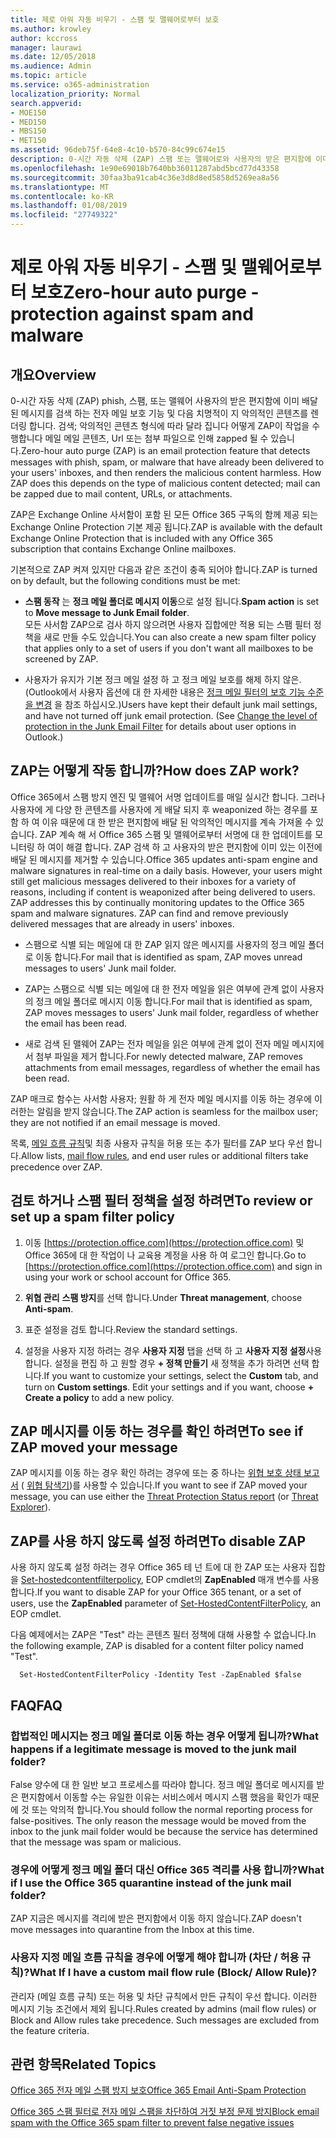 ```yaml
---
title: 제로 아워 자동 비우기 - 스팸 및 맬웨어로부터 보호
ms.author: krowley
author: kccross
manager: laurawi
ms.date: 12/05/2018
ms.audience: Admin
ms.topic: article
ms.service: o365-administration
localization_priority: Normal
search.appverid:
- MOE150
- MED150
- MBS150
- MET150
ms.assetid: 96deb75f-64e8-4c10-b570-84c99c674e15
description: 0-시간 자동 삭제 (ZAP) 스팸 또는 맬웨어로와 사용자의 받은 편지함에 이미 배달 된 메시지를 검색 하는 전자 메일 보호 기능 및 다음 치명적이 지 악의적인 콘텐츠를 렌더링 합니다. 어떻게 ZAP이 작업을 수행 하는 작업은 감지 악의적인 콘텐츠 형식에 따라 다릅니다.
ms.openlocfilehash: 1e90e69018b7640bb36011287abd5bcd77d43358
ms.sourcegitcommit: 30faa3ba91cab4c36e3d8d8ed5858d5269ea8a56
ms.translationtype: MT
ms.contentlocale: ko-KR
ms.lasthandoff: 01/08/2019
ms.locfileid: "27749322"
---
```

# <a name="zero-hour-auto-purge---protection-against-spam-and-malware"></a><span data-ttu-id="15e11-104">제로 아워 자동 비우기 - 스팸 및 맬웨어로부터 보호</span><span class="sxs-lookup"><span data-stu-id="15e11-104">Zero-hour auto purge - protection against spam and malware</span></span>

## <a name="overview"></a><span data-ttu-id="15e11-105">개요</span><span class="sxs-lookup"><span data-stu-id="15e11-105">Overview</span></span>

<span data-ttu-id="15e11-p102">0-시간 자동 삭제 (ZAP) phish, 스팸, 또는 맬웨어 사용자의 받은 편지함에 이미 배달 된 메시지를 검색 하는 전자 메일 보호 기능 및 다음 치명적이 지 악의적인 콘텐츠를 렌더링 합니다. 검색; 악의적인 콘텐츠 형식에 따라 달라 집니다 어떻게 ZAP이 작업을 수행합니다 메일 메일 콘텐츠, Url 또는 첨부 파일으로 인해 zapped 될 수 있습니다.</span><span class="sxs-lookup"><span data-stu-id="15e11-p102">Zero-hour auto purge (ZAP) is an email protection feature that detects messages with phish, spam, or malware that have already been delivered to your users' inboxes, and then renders the malicious content harmless. How ZAP does this depends on the type of malicious content detected; mail can be zapped due to mail content, URLs, or attachments.</span></span>
  
<span data-ttu-id="15e11-108">ZAP은 Exchange Online 사서함이 포함 된 모든 Office 365 구독의 함께 제공 되는 Exchange Online Protection 기본 제공 됩니다.</span><span class="sxs-lookup"><span data-stu-id="15e11-108">ZAP is available with the default Exchange Online Protection that is included with any Office 365 subscription that contains Exchange Online mailboxes.</span></span>

<span data-ttu-id="15e11-109">기본적으로 ZAP 켜져 있지만 다음과 같은 조건이 충족 되어야 합니다.</span><span class="sxs-lookup"><span data-stu-id="15e11-109">ZAP is turned on by default, but the following conditions must be met:</span></span>
  
- <span data-ttu-id="15e11-110">**스팸 동작** 는 **정크 메일 폴더로 메시지 이동**으로 설정 됩니다.</span><span class="sxs-lookup"><span data-stu-id="15e11-110">**Spam action** is set to **Move message to Junk Email folder**.</span></span> <br/><span data-ttu-id="15e11-111">모든 사서함 ZAP으로 검사 하지 않으려면 사용자 집합에만 적용 되는 스팸 필터 정책을 새로 만들 수도 있습니다.</span><span class="sxs-lookup"><span data-stu-id="15e11-111">You can also create a new spam filter policy that applies only to a set of users if you don't want all mailboxes to be screened by ZAP.</span></span>

- <span data-ttu-id="15e11-p103">사용자가 유지가 기본 정크 메일 설정 하 고 정크 메일 보호를 해제 하지 않은. (Outlook에서 사용자 옵션에 대 한 자세한 내용은 [정크 메일 필터의 보호 기능 수준을 변경](https://support.office.com/article/change-the-level-of-protection-in-the-junk-email-filter-e89c12d8-9d61-4320-8c57-d982c8d52f6b) 을 참조 하십시오.)</span><span class="sxs-lookup"><span data-stu-id="15e11-p103">Users have kept their default junk mail settings, and have not turned off junk email protection. (See [Change the level of protection in the Junk Email Filter](https://support.office.com/article/change-the-level-of-protection-in-the-junk-email-filter-e89c12d8-9d61-4320-8c57-d982c8d52f6b) for details about user options in Outlook.)</span></span> 
  
## <a name="how-does-zap-work"></a><span data-ttu-id="15e11-114">ZAP는 어떻게 작동 합니까?</span><span class="sxs-lookup"><span data-stu-id="15e11-114">How does ZAP work?</span></span>

<span data-ttu-id="15e11-p104">Office 365에서 스팸 방지 엔진 및 맬웨어 서명 업데이트를 매일 실시간 합니다. 그러나 사용자에 게 다양 한 콘텐츠를 사용자에 게 배달 되지 후 weaponized 하는 경우를 포함 하 여 이유 때문에 대 한 받은 편지함에 배달 된 악의적인 메시지를 계속 가져올 수 있습니다. ZAP 계속 해 서 Office 365 스팸 및 맬웨어로부터 서명에 대 한 업데이트를 모니터링 하 여이 해결 합니다. ZAP 검색 하 고 사용자의 받은 편지함에 이미 있는 이전에 배달 된 메시지를 제거할 수 있습니다.</span><span class="sxs-lookup"><span data-stu-id="15e11-p104">Office 365 updates anti-spam engine and malware signatures in real-time on a daily basis. However, your users might still get malicious messages delivered to their inboxes for a variety of reasons, including if content is weaponized after being delivered to users. ZAP addresses this by continually monitoring updates to the Office 365 spam and malware signatures. ZAP can find and remove previously delivered messages that are already in users' inboxes.</span></span> 

- <span data-ttu-id="15e11-119">스팸으로 식별 되는 메일에 대 한 ZAP 읽지 않은 메시지를 사용자의 정크 메일 폴더로 이동 합니다.</span><span class="sxs-lookup"><span data-stu-id="15e11-119">For mail that is identified as spam, ZAP moves unread messages to users' Junk mail folder.</span></span> 

- <span data-ttu-id="15e11-120">ZAP는 스팸으로 식별 되는 메일에 대 한 전자 메일을 읽은 여부에 관계 없이 사용자의 정크 메일 폴더로 메시지 이동 합니다.</span><span class="sxs-lookup"><span data-stu-id="15e11-120">For mail that is identified as spam, ZAP moves messages to users' Junk mail folder, regardless of whether the email has been read.</span></span>

- <span data-ttu-id="15e11-121">새로 검색 된 맬웨어 ZAP는 전자 메일을 읽은 여부에 관계 없이 전자 메일 메시지에서 첨부 파일을 제거 합니다.</span><span class="sxs-lookup"><span data-stu-id="15e11-121">For newly detected malware, ZAP removes attachments from email messages, regardless of whether the email has been read.</span></span> 
  
<span data-ttu-id="15e11-122">ZAP 매크로 함수는 사서함 사용자; 원활 하 게 전자 메일 메시지를 이동 하는 경우에 이러한는 알림을 받지 않습니다.</span><span class="sxs-lookup"><span data-stu-id="15e11-122">The ZAP action is seamless for the mailbox user; they are not notified if an email message is moved.</span></span>
  
<span data-ttu-id="15e11-123">목록, [메일 흐름 규칙](https://go.microsoft.com/fwlink/p/?LinkId=722755)및 최종 사용자 규칙을 허용 또는 추가 필터를 ZAP 보다 우선 합니다.</span><span class="sxs-lookup"><span data-stu-id="15e11-123">Allow lists, [mail flow rules](https://go.microsoft.com/fwlink/p/?LinkId=722755), and end user rules or additional filters take precedence over ZAP.</span></span>
  
## <a name="to-review-or-set-up-a-spam-filter-policy"></a><span data-ttu-id="15e11-124">검토 하거나 스팸 필터 정책을 설정 하려면</span><span class="sxs-lookup"><span data-stu-id="15e11-124">To review or set up a spam filter policy</span></span>
  
1. <span data-ttu-id="15e11-125">이동 [https://protection.office.com](https://protection.office.com) 및 Office 365에 대 한 작업이 나 교육용 계정을 사용 하 여 로그인 합니다.</span><span class="sxs-lookup"><span data-stu-id="15e11-125">Go to [https://protection.office.com](https://protection.office.com) and sign in using your work or school account for Office 365.</span></span>

2. <span data-ttu-id="15e11-126">**위협 관리** **스팸 방지**를 선택 합니다.</span><span class="sxs-lookup"><span data-stu-id="15e11-126">Under **Threat management**, choose **Anti-spam**.</span></span>

3. <span data-ttu-id="15e11-127">표준 설정을 검토 합니다.</span><span class="sxs-lookup"><span data-stu-id="15e11-127">Review the standard settings.</span></span> 

4. <span data-ttu-id="15e11-p105">설정을 사용자 지정 하려는 경우 **사용자 지정** 탭을 선택 하 고 **사용자 지정 설정**사용 합니다. 설정을 편집 하 고 원할 경우 **+ 정책 만들기** 새 정책을 추가 하려면 선택 합니다.</span><span class="sxs-lookup"><span data-stu-id="15e11-p105">If you want to customize your settings, select the **Custom** tab, and turn on **Custom settings**. Edit your settings and if you want, choose **+ Create a policy** to add a new policy.</span></span> 
    
## <a name="to-see-if-zap-moved-your-message"></a><span data-ttu-id="15e11-130">ZAP 메시지를 이동 하는 경우를 확인 하려면</span><span class="sxs-lookup"><span data-stu-id="15e11-130">To see if ZAP moved your message</span></span>

<span data-ttu-id="15e11-131">ZAP 메시지를 이동 하는 경우 확인 하려는 경우에 또는 중 하나는 [위협 보호 상태 보고서](view-email-security-reports.md#threat-protection-status-report) ( [위협 탐색기](use-explorer-in-security-and-compliance.md))를 사용할 수 있습니다.</span><span class="sxs-lookup"><span data-stu-id="15e11-131">If you want to see if ZAP moved your message, you can use either the [Threat Protection Status report](view-email-security-reports.md#threat-protection-status-report) (or [Threat Explorer](use-explorer-in-security-and-compliance.md)).</span></span>
    
## <a name="to-disable-zap"></a><span data-ttu-id="15e11-132">ZAP를 사용 하지 않도록 설정 하려면</span><span class="sxs-lookup"><span data-stu-id="15e11-132">To disable ZAP</span></span>
  
<span data-ttu-id="15e11-133">사용 하지 않도록 설정 하려는 경우 Office 365 테 넌 트에 대 한 ZAP 또는 사용자 집합을 [Set-hostedcontentfilterpolicy](https://go.microsoft.com/fwlink/p/?LinkId=722758), EOP cmdlet의 **ZapEnabled** 매개 변수를 사용 합니다.</span><span class="sxs-lookup"><span data-stu-id="15e11-133">If you want to disable ZAP for your Office 365 tenant, or a set of users, use the **ZapEnabled** parameter of [Set-HostedContentFilterPolicy](https://go.microsoft.com/fwlink/p/?LinkId=722758), an EOP cmdlet.</span></span>
    
<span data-ttu-id="15e11-134">다음 예제에서는 ZAP은 "Test" 라는 콘텐츠 필터 정책에 대해 사용할 수 없습니다.</span><span class="sxs-lookup"><span data-stu-id="15e11-134">In the following example, ZAP is disabled for a content filter policy named "Test".</span></span>
    
```
  Set-HostedContentFilterPolicy -Identity Test -ZapEnabled $false
```

## <a name="faq"></a><span data-ttu-id="15e11-135">FAQ</span><span class="sxs-lookup"><span data-stu-id="15e11-135">FAQ</span></span>

### <a name="what-happens-if-a-legitimate-message-is-moved-to-the-junk-mail-folder"></a><span data-ttu-id="15e11-136">합법적인 메시지는 정크 메일 폴더로 이동 하는 경우 어떻게 됩니까?</span><span class="sxs-lookup"><span data-stu-id="15e11-136">What happens if a legitimate message is moved to the junk mail folder?</span></span>
  
<span data-ttu-id="15e11-p106">False 양수에 대 한 일반 보고 프로세스를 따라야 합니다. 정크 메일 폴더로 메시지를 받은 편지함에서 이동할 수는 유일한 이유는 서비스에서 메시지 스팸 했음을 확인가 때문에 것 또는 악의적 합니다.</span><span class="sxs-lookup"><span data-stu-id="15e11-p106">You should follow the normal reporting process for false-positives. The only reason the message would be moved from the inbox to the junk mail folder would be because the service has determined that the message was spam or malicious.</span></span>
  
### <a name="what-if-i-use-the-office-365-quarantine-instead-of-the-junk-mail-folder"></a><span data-ttu-id="15e11-139">경우에 어떻게 정크 메일 폴더 대신 Office 365 격리를 사용 합니까?</span><span class="sxs-lookup"><span data-stu-id="15e11-139">What if I use the Office 365 quarantine instead of the junk mail folder?</span></span>
  
<span data-ttu-id="15e11-140">ZAP 지금은 메시지를 격리에 받은 편지함에서 이동 하지 않습니다.</span><span class="sxs-lookup"><span data-stu-id="15e11-140">ZAP doesn't move messages into quarantine from the Inbox at this time.</span></span>
  
### <a name="what-if-i-have-a-custom-mail-flow-rule-block-allow-rule"></a><span data-ttu-id="15e11-141">사용자 지정 메일 흐름 규칙을 경우에 어떻게 해야 합니까 (차단 / 허용 규칙)?</span><span class="sxs-lookup"><span data-stu-id="15e11-141">What If I have a custom mail flow rule (Block/ Allow Rule)?</span></span>
  
<span data-ttu-id="15e11-p107">관리자 (메일 흐름 규칙) 또는 허용 및 차단 규칙에서 만든 규칙이 우선 합니다. 이러한 메시지 기능 조건에서 제외 됩니다.</span><span class="sxs-lookup"><span data-stu-id="15e11-p107">Rules created by admins (mail flow rules) or Block and Allow rules take precedence. Such messages are excluded from the feature criteria.</span></span>
  
## <a name="related-topics"></a><span data-ttu-id="15e11-144">관련 항목</span><span class="sxs-lookup"><span data-stu-id="15e11-144">Related Topics</span></span>

[<span data-ttu-id="15e11-145">Office 365 전자 메일 스팸 방지 보호</span><span class="sxs-lookup"><span data-stu-id="15e11-145">Office 365 Email Anti-Spam Protection</span></span>](anti-spam-protection.md)
  
[<span data-ttu-id="15e11-146">Office 365 스팸 필터로 전자 메일 스팸을 차단하여 거짓 부정 문제 방지</span><span class="sxs-lookup"><span data-stu-id="15e11-146">Block email spam with the Office 365 spam filter to prevent false negative issues</span></span>](block-email-spam-to-prevent-false-negatives.md)
  

